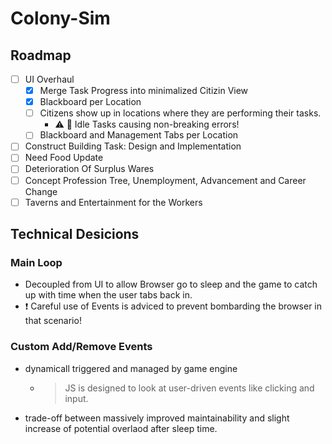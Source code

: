 # Colony-Sim
## Roadmap
- [ ] UI Overhaul
  - [x] Merge Task Progress into minimalized Citizin View
  - [x] Blackboard per Location
  - [ ] Citizens show up in locations where they are performing their tasks.
    - :warning: :bug: Idle Tasks causing non-breaking errors!
  - [ ] Blackboard and Management Tabs per Location
- [ ] Construct Building Task: Design and Implementation
- [ ] Need Food Update
- [ ] Deterioration Of Surplus Wares
- [ ] Concept Profession Tree, Unemployment, Advancement and Career Change
- [ ] Taverns and Entertainment for the Workers

## Technical Desicions
### Main Loop
- Decoupled from UI to allow Browser go to sleep and the game to catch up with time when the user tabs back in.
- :exclamation: Careful use of Events is adviced to prevent bombarding the browser in that scenario!

### Custom Add/Remove Events
- dynamicall triggered and managed by game engine
  - > JS is designed to look at user-driven events like clicking and input.
- trade-off between massively improved maintainability and slight increase of potential overlaod after sleep time.